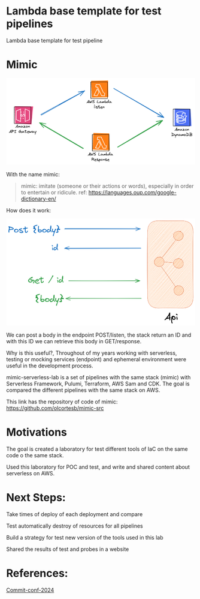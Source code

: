 # Lambda base template for test pipelines
Lambda base template for test pipeline

# Mimic

![image](./docs/1.png)

With the name mimic:

> mimic: imitate (someone or their actions or words), especially in order to entertain or ridicule.
 ref: https://languages.oup.com/google-dictionary-en/

How does it work:

![image](./docs/2.png)

We can post a body in the endpoint POST/listen, the stack return an ID and with this ID we can retrieve this body in GET/response.

Why is this useful?, Throughout of my years working with serverless, testing or mocking services (endpoint) and ephemeral environment were useful in the development process.

mimic-serverless-lab is a set of pipelines with the same stack (mimic) with Serverless Framework, Pulumi, Terraform, AWS Sam and CDK. The goal is compared the different pipelines with the same stack on AWS.

This link has the repository of code of mimic: https://github.com/olcortesb/mimic-src


# Motivations

The goal is created a laboratory for test different tools of IaC on the same code o the same stack.

Used this laboratory for POC and test, and write and shared content about serverless on AWS.

# Next Steps:

Take times of deploy of each deployment and compare

Test automatically destroy of resources for all pipelines

Build a strategy for test new version of the tools used in this lab

Shared the results of test and probes in a website

# References:

[Commit-conf-2024](https://lnkd.in/etUagiX3)




